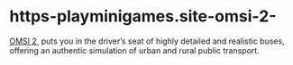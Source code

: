 # https-playminigames.site-omsi-2-
[OMSI 2 ](https://playminigames.site/omsi-2/) puts you in the driver’s seat of highly detailed and realistic buses, offering an authentic simulation of urban and rural public transport. 
